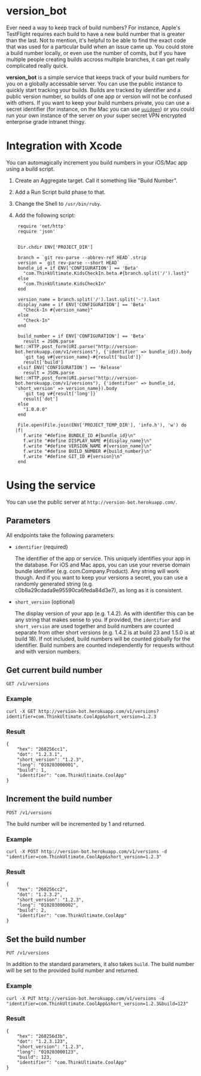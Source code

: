 # version_bot

Ever need a way to keep track of build numbers? For instance, Apple's TestFlight requires each build to have a new 
build number that is greater than the last. Not to mention, it's helpful to be able to find the exact code that 
was used for a particular build when an issue came up. You could store a build number locally, or even use the 
number of comits, but if you have multiple people creating builds accross multiple branches, it can get really 
complicated really quick.

**version_bot** is a simple service that keeps track of your build numbers for you on a globally accessable 
server. You can use the public instance to quickly start tracking your builds. Builds are tracked by identifier and 
a public version number, so builds of one app or version will not be confused with others. If you want to keep your 
build numbers private, you can use a secret identifier (for instance, on the Mac you can use 
[`uuidgen`](https://developer.apple.com/library/mac/documentation/Darwin/Reference/ManPages/man1/uuidgen.1.html)) 
or you could run your own instance of the server on your super secret VPN encrypted enterprise grade intranet 
thingy.

# Integration with Xcode

You can automagically increment you build numbers in your iOS/Mac app using a build script.

1. Create an Aggregate target. Call it something like "Build Number".

2. Add a Run Script build phase to that.

3. Change the Shell to `/usr/bin/ruby`.

3. Add the following script:

        require 'net/http'
        require 'json'


        Dir.chdir ENV['PROJECT_DIR']

        branch = `git rev-parse --abbrev-ref HEAD`.strip
        version = `git rev-parse --short HEAD`
        bundle_id = if ENV['CONFIGURATION'] == 'Beta'
          "com.ThinkUltimate.KidsCheckIn.beta.#{branch.split('/').last}"
        else
          "com.ThinkUltimate.KidsCheckIn"
        end

        version_name = branch.split('/').last.split('-').last
        display_name = if ENV['CONFIGURATION'] == 'Beta'
          "Check-In #{version_name}"
        else
          "Check-In"
        end

        build_number = if ENV['CONFIGURATION'] == 'Beta'
          result = JSON.parse Net::HTTP.post_form(URI.parse("http://version-bot.herokuapp.com/v1/versions"), {'identifier' => bundle_id}).body
          `git tag v#{version_name}-#{result['build']}`
          result['build']
        elsif ENV['CONFIGURATION'] == 'Release'
          result = JSON.parse Net::HTTP.post_form(URI.parse("http://version-bot.herokuapp.com/v1/versions"), {'identifier' => bundle_id, 'short_version' => version_name}).body
          `git tag v#{result['long']}`
          result['dot']
        else
          "1.0.0.0"
        end

        File.open(File.join(ENV['PROJECT_TEMP_DIR'], 'info.h'), 'w') do |f|
          f.write "#define BUNDLE_ID #{bundle_id}\n"
          f.write "#define DISPLAY_NAME #{display_name}\n"
          f.write "#define VERSION_NAME #{version_name}\n"
          f.write "#define BUILD_NUMBER #{build_number}\n"
          f.write "#define GIT_ID #{version}\n"
        end

# Using the service

You can use the public server at `http://version-bot.herokuapp.com/`.

## Parameters

All endpoints take the following parameters:

- `identifier` (required)

	The identifier of the app or service. This uniquely identifies your app in the database.
	For iOS and Mac apps, you can use your reverse domain bundle identifier (e.g. com.Company.Product).
	Any string will work though. And if you want to keep your versions a secret, you can use a randomly
	generated string (e.g. c0b8a29cdada9e95590ca6feda84d3e7), as long as it is consistent.

- `short_version` (optional)

	The display version of your app (e.g. 1.4.2). As with identifier this can be any string that makes
	sense to you. If provided, the `identifier` and `short_version` are used together and build numbers
	are counted separate from other short versions (e.g. 1.4.2 is at build 23 and 1.5.0 is at build
	18). If not included, build numbers will be counted globally for the identifier. Build numbers
	are counted independently for requests without and with version numbers.

## Get current build number

    GET /v1/versions

### Example

    curl -X GET http://version-bot.herokuapp.com/v1/versions?identifier=com.ThinkUltimate.CoolApp&short_version=1.2.3

### Result

    {
        "hex": "260256cc1",
        "dot": "1.2.3.1",
        "short_version": "1.2.3",
        "long": "010203000001",
        "build": 1,
        "identifier": "com.ThinkUltimate.CoolApp"
    }

## Increment the build number

	POST /v1/versions

The build number will be incremented by 1 and returned.

### Example

    curl -X POST http://version-bot.herokuapp.com/v1/versions -d "identifier=com.ThinkUltimate.CoolApp&short_version=1.2.3"

### Result

    {
        "hex": "260256cc2",
        "dot": "1.2.3.2",
        "short_version": "1.2.3",
        "long": "010203000002",
        "build": 2,
        "identifier": "com.ThinkUltimate.CoolApp"
    }

## Set the build number

	PUT /v1/versions

In addition to the standard parameters, it also takes `build`. The build number will be set to the provided build number and returned.

### Example

    curl -X PUT http://version-bot.herokuapp.com/v1/versions -d "identifier=com.ThinkUltimate.CoolApp&short_version=1.2.3&build=123"

### Result

    {
        "hex": "260256d3b",
        "dot": "1.2.3.123",
        "short_version": "1.2.3",
        "long": "010203000123",
        "build": 123,
        "identifier": "com.ThinkUltimate.CoolApp"
    }

